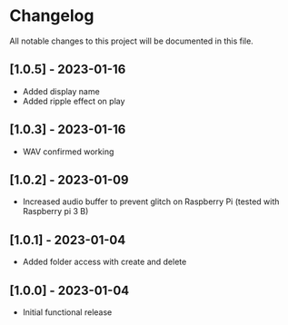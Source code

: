 # Changelog
All notable changes to this project will be documented in this file.

## [1.0.5] - 2023-01-16
- Added display name
- Added ripple effect on play

## [1.0.3] - 2023-01-16
- WAV confirmed working

## [1.0.2] - 2023-01-09
- Increased audio buffer to prevent glitch on Raspberry Pi (tested with Raspberry pi 3 B)

## [1.0.1] - 2023-01-04
- Added folder access with create and delete

## [1.0.0] - 2023-01-04
- Initial functional release
